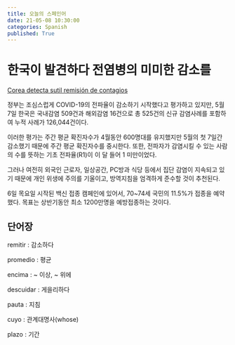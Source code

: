 ```yaml
---
title: 오늘의 스페인어
date: 21-05-08 10:30:00
categories: Spanish
published: True
---
```


# 한국이 발견하다 전염병의 미미한 감소를

[Corea detecta sutil remisión de contagios](http://world.kbs.co.kr/service/news_view.htm?lang=s&Seq_Code=75707)

정부는 조심스럽게 COVID-19의 전파율이 감소하기 시작했다고 평가하고 있지만, 5월 7일 한국은 국내감염 509건과 해외감염 16건으로 총 525건의 신규 감염사례를 포함하여 누적 사례가 126,044건이다.

이러한 평가는 주간 평균 확진자수가 4월동안 600명대를 유지했지만 5월의 첫 7일간 감소했기 때문에 주간 평균 확진자수를 중시한다. 또한, 전파자가 감염시킬 수 있는 사람의 수를 뜻하는 기초 전파율(R1)이 이 달 들어 1 미만이었다.

그러나 여전히 외국인 근로자, 일상공간, PC방과 식당 등에서 집단 감염이 지속되고 있기 때문에 개인 위생에 주의를 기울이고, 방역지침을 엄격하게 준수할 것이 추천된다.

6일 목요일 시작된 백신 접종 캠페인에 있어서, 70~74세 국민의 11.5%가 접종을 예약했다. 목표는 상반기동안 최소 1200만명을 예방접종하는 것이다.

## 단어장

remitir : 감소하다

promedio : 평균

encima : ~ 이상, ~ 위에

descuidar : 게을리하다

pauta : 지침

cuyo : 관계대명사(whose)

plazo : 기간
